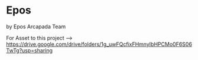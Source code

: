 # Epos 
by Epos Arcapada Team

For Asset to this project --> https://drive.google.com/drive/folders/1g_uwFQcfixFHmnyIbHPCMo0F6S06TwTg?usp=sharing
